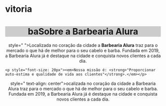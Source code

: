 # vitoria

<!DOCTYPE html>
<html lang="pt-br">
    <meta charset="UTF-8">
    <title>Barbearia Alura</title>
 <link rel="stylesheet" href="style.css">
    <h1 style=" text-align: center;background: #cccccc;">baSobre a Barbearia Alura</h1>
<style >
    p {
       text-align:center 
    }
    
</style>
<background:red\> 
    <p>style=" ">Localizada no coração da cidade a <strong>Barbearia Alura</strong> traz para o mercado o que há de melhor para o seu cabelo e barba. 
    Fundada em 2019, a Barbearia Alura já é destaque na cidade e conquista novos clientes a cada dia.</p>

    <p style="font-size: 20px"><em>Nossa missão é: <strong>"Proporcionar auto-estima e qualidade de vida aos clientes"</strong>.</em></p>

<p>style=" text-align: center">ocalizada no coração da cidade a Barbearia Alura traz para o mercado o que há de melhor para o seu cabelo e barba. Fundada em 2019, a Barbearia Alura já é destaque na cidade e conquista novos clientes a cada dia.</p>
</html>
</body>
